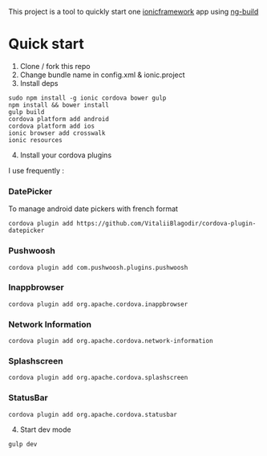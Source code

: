 This project is a tool to quickly start one [ionicframework](http://ionicframework.com/) app using [ng-build](https://github.com/izeau/ng-build)

# Quick start

1. Clone / fork this repo
2. Change bundle name in config.xml & ionic.project
3. Install deps

````
sudo npm install -g ionic cordova bower gulp
npm install && bower install
gulp build
cordova platform add android
cordova platform add ios
ionic browser add crosswalk
ionic resources
````

4. Install your cordova plugins

I use frequently :

### DatePicker

To manage android date pickers with french format

``````
cordova plugin add https://github.com/VitaliiBlagodir/cordova-plugin-datepicker
``````

### Pushwoosh

``````
cordova plugin add com.pushwoosh.plugins.pushwoosh
``````

### Inappbrowser

``````
cordova plugin add org.apache.cordova.inappbrowser
``````

### Network Information

``````
cordova plugin add org.apache.cordova.network-information
``````

### Splashscreen

``````
cordova plugin add org.apache.cordova.splashscreen
``````

### StatusBar

``````
cordova plugin add org.apache.cordova.statusbar
``````

4. Start dev mode

````
gulp dev
````
